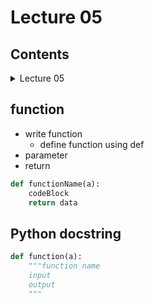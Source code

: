 # Lecture 05

## Contents
<details><summary>Lecture 05</summary>
<p>

* **[function](#function)**<br/>      
* **[Python docstring](#python-docstring)**<br />
                
        
</p>
</details> 

## function

- write function        
    - define function using def    
- parameter
- return

```python
def functionName(a):
    codeBlock
    return data
```



## Python docstring

```python
def function(a):
    """function name
    input
    output
    """
```

